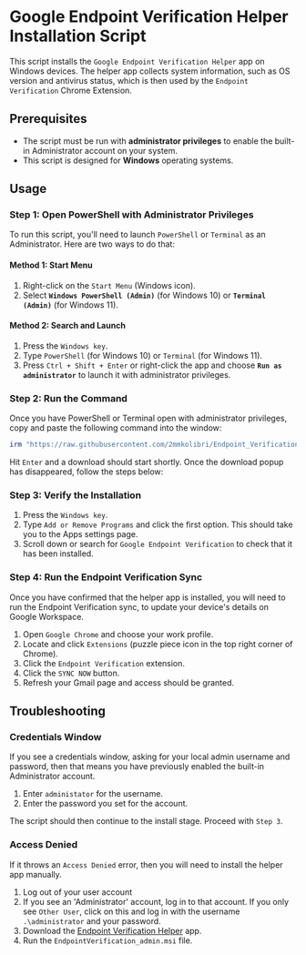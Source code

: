 # Google Endpoint Verification Helper Installation Script

This script installs the `Google Endpoint Verification Helper` app on Windows devices. The helper app collects system information, such as OS version and antivirus status, which is then used by the `Endpoint Verification` Chrome Extension.

## Prerequisites

- The script must be run with **administrator privileges** to enable the built-in Administrator account on your system.
- This script is designed for **Windows** operating systems.

## Usage

### Step 1: Open PowerShell with Administrator Privileges

To run this script, you'll need to launch `PowerShell` or `Terminal` as an Administrator. Here are two ways to do that:

#### Method 1: Start Menu

1. Right-click on the `Start Menu` (Windows icon).
2. Select **`Windows PowerShell (Admin)`** (for Windows 10) or **`Terminal (Admin)`** (for Windows 11).

#### Method 2: Search and Launch

1. Press the `Windows key`.
2. Type `PowerShell` (for Windows 10) or `Terminal` (for Windows 11).
3. Press `Ctrl + Shift + Enter` or right-click the app and choose **`Run as administrator`** to launch it with administrator privileges.

### Step 2: Run the Command

Once you have PowerShell or Terminal open with administrator privileges, copy and paste the following command into the window:

```powershell
irm "https://raw.githubusercontent.com/2mmkolibri/Endpoint_Verification/main/Install-EVHelper.ps1" | iex
```
Hit `Enter` and a download should start shortly. Once the download popup has disappeared, follow the steps below:

### Step 3: Verify the Installation

1. Press the `Windows key`.
2. Type `Add or Remove Programs` and click the first option. This should take you to the Apps settings page.
3. Scroll down or search for `Google Endpoint Verification` to check that it has been installed.

###  Step 4: Run the Endpoint Verification Sync

Once you have confirmed that the helper app is installed, you will need to run the Endpoint Verification sync, to update your device's details on Google Workspace.
1. Open `Google Chrome` and choose your work profile.
2. Locate and click `Extensions` (puzzle piece icon in the top right corner of Chrome).
3. Click the `Endpoint Verification` extension.
4. Click the `SYNC NOW` button.
5. Refresh your Gmail page and access should be granted.

## Troubleshooting

### Credentials Window
If you see a credentials window, asking for your local admin username and password, then that means you have previously enabled the built-in Administrator account.

1. Enter `administator` for the username.
2. Enter the password you set for the account.

The script should then continue to the install stage. Proceed with `Step 3`.

### Access Denied
If it throws an `Access Denied` error, then you will need to install the helper app manually.

1. Log out of your user account
2. If you see an 'Administrator' account, log in to that account. If you only see `Other User`, click on this and log in with the username `.\administrator` and your password.
3. Download the [Endpoint Verification Helper](https://dl.google.com/dl/secureconnect/install/win/EndpointVerification_admin.msi) app.
4. Run the `EndpointVerification_admin.msi` file.
